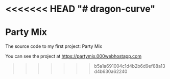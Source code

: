 <<<<<<< HEAD
"# dragon-curve" 
=======
# Party Mix
The source code to my first project: Party Mix

You can see the project at https://partymix.000webhostapp.com
>>>>>>> b5a1a691004c1d4b2b6d9ef88a13d4b630a62240
